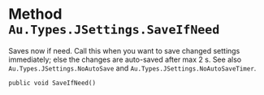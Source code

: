 # Method `Au.Types.JSettings.SaveIfNeed`

Saves now if need. Call this when you want to save changed settings immediately; else the changes are auto-saved after max 2 s. See also `Au.Types.JSettings.NoAutoSave` and `Au.Types.JSettings.NoAutoSaveTimer`.

```
public void SaveIfNeed()
```